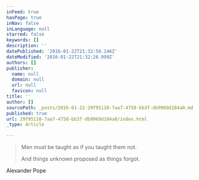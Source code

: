 ```yaml
---
inFeed: true
hasPage: true
inNav: false
inLanguage: null
starred: false
keywords: []
description: ''
datePublished: '2016-01-22T21:32:50.146Z'
dateModified: '2016-01-22T21:32:26.999Z'
authors: []
publisher:
  name: null
  domain: null
  url: null
  favicon: null
title: ''
author: []
sourcePath: _posts/2016-01-22-29f95110-7aa7-4750-bb3f-db9969d184a0.md
published: true
url: 29f95110-7aa7-4750-bb3f-db9969d184a0/index.html
_type: Article

---
```

> Men must be taught as if you taught them not. 
> 
> And things unknown proposed as things forgot.

Alexander Pope